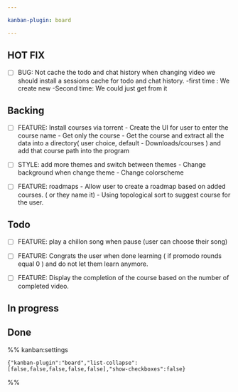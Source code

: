 ```yaml
---

kanban-plugin: board

---
```


## HOT FIX

- [ ] BUG: Not cache the todo and chat history when changing video 
		we should install a sessions cache for todo and chat history. 
			-first time : We create new
			 -Second time: We could just get from it


## Backing

- [ ] FEATURE: Install courses via torrent 
		 - Create the UI for user to enter the course name
		 - Get only the course
		 - Get the course and extract all the data into a directory( user choice, default 
		 - Downloads/courses ) and add that course path into the program
- [ ] STYLE: add more themes and switch between themes 
		 - Change background when change theme 
		 - Change colorscheme
- [ ] FEATURE: roadmaps
		 - Allow user to create a roadmap based on added courses. ( or they name it)
		 - Using topological sort to suggest course for the user.


## Todo

- [ ] FEATURE: play a chillon song when pause (user can choose their song)
- [ ] FEATURE: Congrats the user when done learning ( if promodo rounds equal 0 ) and do not let them learn anymore.
- [ ] FEATURE: Display the completion of the course based on the number of completed video.


## In progress



## Done





%% kanban:settings
```
{"kanban-plugin":"board","list-collapse":[false,false,false,false,false],"show-checkboxes":false}
```
%%